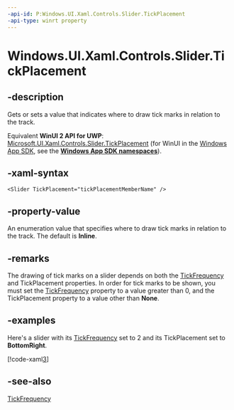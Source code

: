 ```yaml
---
-api-id: P:Windows.UI.Xaml.Controls.Slider.TickPlacement
-api-type: winrt property
---
```


<!-- Property syntax
public Windows.UI.Xaml.Controls.Primitives.TickPlacement TickPlacement { get;  set; }
-->

# Windows.UI.Xaml.Controls.Slider.TickPlacement

## -description
Gets or sets a value that indicates where to draw tick marks in relation to the track.

Equivalent **WinUI 2 API for UWP**: [Microsoft.UI.Xaml.Controls.Slider.TickPlacement](/windows/winui/api/microsoft.ui.xaml.controls.slider.tickplacement) (for WinUI in the [Windows App SDK](/windows/apps/windows-app-sdk/), see the **[Windows App SDK namespaces](/windows/windows-app-sdk/api/winrt/)**).

## -xaml-syntax
```xaml
<Slider TickPlacement="tickPlacementMemberName" />
```


## -property-value
An enumeration value that specifies where to draw tick marks in relation to the track. The default is **Inline**.

## -remarks
The drawing of tick marks on a slider depends on both the [TickFrequency](slider_tickfrequency.md) and TickPlacement properties. In order for tick marks to be shown, you must set the [TickFrequency](slider_tickfrequency.md) property to a value greater than 0, and the TickPlacement property to a value other than **None**.

## -examples
Here's a slider with its [TickFrequency](slider_tickfrequency.md) set to 2 and its TickPlacement set to **BottomRight**.



[!code-xaml[3](../windows.ui.xaml.data/code/System.Windows.Controls.Extended.SliderSL/csharp/Page.xaml#Snippet3)]

## -see-also
[TickFrequency](slider_tickfrequency.md)
